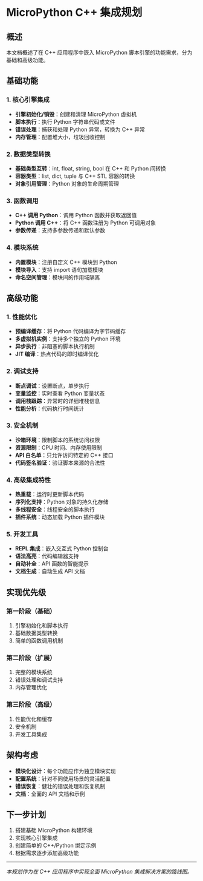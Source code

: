 # MicroPython C++ 集成规划

## 概述
本文档概述了在 C++ 应用程序中嵌入 MicroPython 脚本引擎的功能需求，分为基础和高级功能。

## 基础功能

### 1. 核心引擎集成
- **引擎初始化/销毁**：创建和清理 MicroPython 虚拟机
- **脚本执行**：执行 Python 字符串代码或文件
- **错误处理**：捕获和处理 Python 异常，转换为 C++ 异常
- **内存管理**：配置堆大小，垃圾回收控制

### 2. 数据类型转换
- **基础类型互转**：int, float, string, bool 在 C++ 和 Python 间转换
- **容器类型**：list, dict, tuple 与 C++ STL 容器的转换
- **对象引用管理**：Python 对象的生命周期管理

### 3. 函数调用
- **C++ 调用 Python**：调用 Python 函数并获取返回值
- **Python 调用 C++**：将 C++ 函数注册为 Python 可调用对象
- **参数传递**：支持多参数传递和默认参数

### 4. 模块系统
- **内置模块**：注册自定义 C++ 模块到 Python
- **模块导入**：支持 import 语句加载模块
- **命名空间管理**：模块间的作用域隔离

## 高级功能

### 1. 性能优化
- **预编译缓存**：将 Python 代码编译为字节码缓存
- **多虚拟机实例**：支持多个独立的 Python 环境
- **异步执行**：非阻塞的脚本执行机制
- **JIT 编译**：热点代码的即时编译优化

### 2. 调试支持
- **断点调试**：设置断点，单步执行
- **变量监控**：实时查看 Python 变量状态
- **调用栈跟踪**：异常时的详细堆栈信息
- **性能分析**：代码执行时间统计

### 3. 安全机制
- **沙箱环境**：限制脚本的系统访问权限
- **资源限制**：CPU 时间、内存使用限制
- **API 白名单**：只允许访问特定的 C++ 接口
- **代码签名验证**：验证脚本来源的合法性

### 4. 高级集成特性
- **热重载**：运行时更新脚本代码
- **序列化支持**：Python 对象的持久化存储
- **多线程安全**：线程安全的脚本执行
- **插件系统**：动态加载 Python 插件模块

### 5. 开发工具
- **REPL 集成**：嵌入交互式 Python 控制台
- **语法高亮**：代码编辑器支持
- **自动补全**：API 函数的智能提示
- **文档生成**：自动生成 API 文档

## 实现优先级

### 第一阶段（基础）
1. 引擎初始化和脚本执行
2. 基础数据类型转换
3. 简单的函数调用机制

### 第二阶段（扩展）
1. 完整的模块系统
2. 错误处理和调试支持
3. 内存管理优化

### 第三阶段（高级）
1. 性能优化和缓存
2. 安全机制
3. 开发工具集成

## 架构考虑

- **模块化设计**：每个功能应作为独立模块实现
- **配置系统**：针对不同使用场景的灵活配置
- **错误恢复**：健壮的错误处理和恢复机制
- **文档**：全面的 API 文档和示例

## 下一步计划

1. 搭建基础 MicroPython 构建环境
2. 实现核心引擎集成
3. 创建简单的 C++/Python 绑定示例
4. 根据需求逐步添加高级功能

---

*本规划作为在 C++ 应用程序中实现全面 MicroPython 集成解决方案的路线图。*
